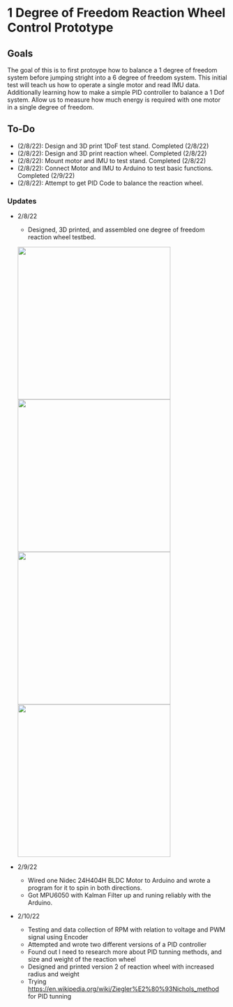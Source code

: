 # 1 Degree of Freedom Reaction Wheel Control Prototype

## Goals
The goal of this is to first protoype how to balance a 1 degree of freedom system before jumping stright into a 6 degree of freedom system. This initial test will teach us how to operate a single motor and read IMU data. Additionally learning how to make a simple PID controller to balance a 1 Dof system. Allow us to measure how much energy is required with one motor in a single degree of freedom. 

## To-Do
- (2/8/22): Design and 3D print 1DoF test stand. Completed (2/8/22)
- (2/8/22): Design and 3D print reaction wheel. Completed (2/8/22)
- (2/8/22): Mount motor and IMU to test stand. Completed (2/8/22)
- (2/8/22): Connect Motor and IMU to Arduino to test basic functions. Completed (2/9/22)
- (2/8/22): Attempt to get PID Code to balance the reaction wheel. 


### Updates 

- 2/8/22
    - Designed, 3D printed, and assembled one degree of freedom reaction wheel testbed.
    <p float="left">
        <img src="https://github.com/dylanballback/CubeSat_Attitude_Control/blob/main/Images/CAD_1DOF_testbed_V1.JPG" width="350" >
        <img src="https://github.com/dylanballback/CubeSat_Attitude_Control/blob/main/Images/front_1DoF_testbed_V1.JPG" width="350" >
        <img src="https://github.com/dylanballback/CubeSat_Attitude_Control/blob/main/Images/side_1DoF_testbed_V1.JPG" width="350" >
        <img src="https://github.com/dylanballback/CubeSat_Attitude_Control/blob/main/Images/back_1DoF_testbed_V1.JPG" width="350" >
    </p>
    

- 2/9/22
    - Wired one Nidec 24H404H BLDC Motor to Arduino and wrote a program for it to spin in both directions.
    - Got MPU6050 with Kalman Filter up and runing reliably with the Arduino.


- 2/10/22
    - Testing and data collection of RPM with relation to voltage and PWM signal using Encoder
    - Attempted and wrote two different versions of a PID controller
    - Found out I need to research more about PID tunning methods, and size and weight of the reaction wheel
    - Designed and printed version 2 of reaction wheel with increased radius and weight
    - Trying https://en.wikipedia.org/wiki/Ziegler%E2%80%93Nichols_method for PID tunning